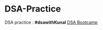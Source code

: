 # DSA-Practice
DSA practice : **#dsawithKunal** [DSA Bootcamp](https://github.com/kunal-kushwaha/DSA-Bootcamp-Java)
